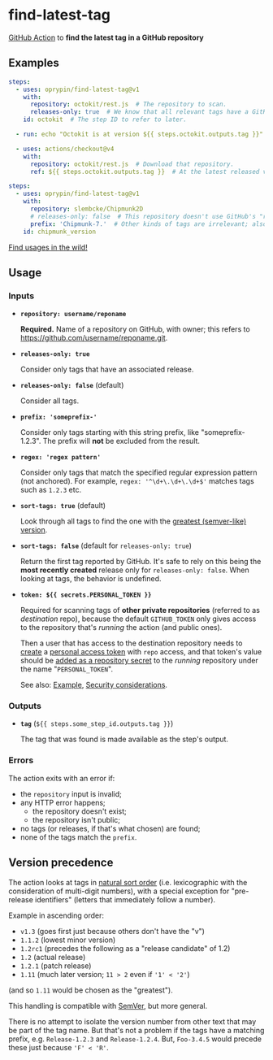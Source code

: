 find-latest-tag
===============

[GitHub Action][] to **find the latest tag in a GitHub repository**

## Examples

```yaml
steps:
  - uses: oprypin/find-latest-tag@v1
    with:
      repository: octokit/rest.js  # The repository to scan.
      releases-only: true  # We know that all relevant tags have a GitHub release for them.
    id: octokit  # The step ID to refer to later.

  - run: echo "Octokit is at version ${{ steps.octokit.outputs.tag }}"

  - uses: actions/checkout@v4
    with:
      repository: octokit/rest.js  # Download that repository.
      ref: ${{ steps.octokit.outputs.tag }}  # At the latest released version, found earlier.
```

```yaml
steps:
  - uses: oprypin/find-latest-tag@v1
    with:
      repository: slembcke/Chipmunk2D
      # releases-only: false  # This repository doesn't use GitHub's "release" feature.
      prefix: 'Chipmunk-7.'  # Other kinds of tags are irrelevant; also limit to major version 7.
    id: chipmunk_version
```

[Find usages in the wild!](https://github.com/search?l=YAML&q=%22oprypin%2Ffind-latest-tag%22&type=Code)

## Usage

### Inputs

* **`repository: username/reponame`**

  **Required.** Name of a repository on GitHub, with owner; this refers to https://github.com/username/reponame.git.

* **`releases-only: true`**

  Consider only tags that have an associated release.

* **`releases-only: false`** (default)

  Consider all tags.

* **`prefix: 'someprefix-'`**

  Consider only tags starting with this string prefix, like "someprefix-1.2.3". The prefix will **not** be excluded from the result.

* **`regex: 'regex pattern'`**

  Consider only tags that match the specified regular expression pattern (not anchored).
  For example, `regex: '^\d+\.\d+\.\d+$'` matches tags such as `1.2.3` etc.

* **`sort-tags: true`** (default)

  Look through all tags to find the one with the [greatest (semver-like) version](#version-precedence).

* **`sort-tags: false`** (default for `releases-only: true`)

  Return the first tag reported by GitHub. It's safe to rely on this being the **most recently created** release only for `releases-only: false`. When looking at tags, the behavior is undefined.

* **`token: ${{ secrets.PERSONAL_TOKEN }}`**

  Required for scanning tags of **other private repositories** (referred to as *destination* repo), because the default `GITHUB_TOKEN` only gives access to the repository that's *running* the action (and public ones).

  Then a user that has access to the destination repository needs to [create](https://github.com/settings/tokens/new) a [personal access token](https://docs.github.com/en/github/authenticating-to-github/creating-a-personal-access-token) with `repo` access, and that token's value should be [added as a repository secret](https://docs.github.com/en/actions/reference/encrypted-secrets#creating-encrypted-secrets-for-a-repository) to the *running* repository under the name "`PERSONAL_TOKEN`".

  See also: [Example](https://github.com/oprypin/find-latest-tag/blob/85ce4ccf033896cde4cd274773bacb49758cca11/.github/workflows/release.yml#L26-L31), [Security considerations](https://docs.github.com/en/actions/learn-github-actions/security-hardening-for-github-actions#considering-cross-repository-access).

### Outputs

* **`tag`** (`${{ steps.some_step_id.outputs.tag }}`)

  The tag that was found is made available as the step's output.

### Errors

The action exits with an error if:

* the `repository` input is invalid;
* any HTTP error happens;
    * the repository doesn't exist;
    * the repository isn't public;
* no tags (or releases, if that's what chosen) are found;
* none of the tags match the `prefix`.

## Version precedence

The action looks at tags in [natural sort order][] (i.e. lexicographic with the consideration of multi-digit numbers), with a special exception for "pre-release identifiers" (letters that immediately follow a number).

Example in ascending order:

* `v1.3` (goes first just because others don't have the "v")
* `1.1.2` (lowest minor version)
* `1.2rc1` (precedes the following as a "release candidate" of 1.2)
* `1.2` (actual release)
* `1.2.1` (patch release)
* `1.11` (much later version; `11 > 2` even if `'1' < '2'`)

(and so `1.11` would be chosen as the "greatest").

This handling is compatible with [SemVer][], but more general.

There is no attempt to isolate the version number from other text that may be part of the tag name. But that's not a problem if the tags have a matching prefix, e.g. `Release-1.2.3` and `Release-1.2.4`. But, `Foo-3.4.5` would precede these just because `'F' < 'R'`.


[github action]: https://github.com/features/actions
[natural sort order]: https://en.wikipedia.org/wiki/Natural_sort_order
[semver]: https://semver.org/
